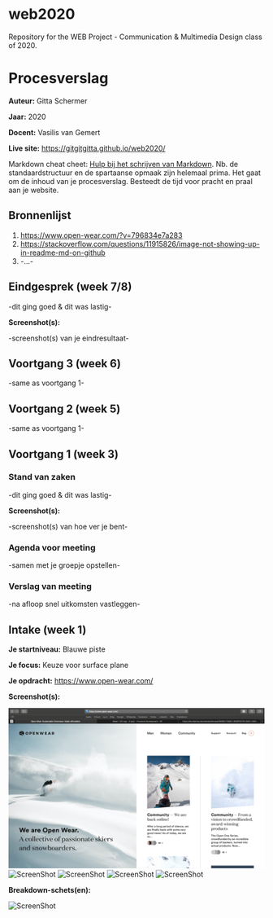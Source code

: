 # web2020
Repository for the WEB Project - Communication &amp; Multimedia Design class of 2020.


# Procesverslag
**Auteur:** Gitta Schermer

**Jaar:** 2020

**Docent:** Vasilis van Gemert

**Live site:** https://gitgitgitta.github.io/web2020/

Markdown cheat cheet: [Hulp bij het schrijven van Markdown](https://github.com/adam-p/markdown-here/wiki/Markdown-Cheatsheet). Nb. de standaardstructuur en de spartaanse opmaak zijn helemaal prima. Het gaat om de inhoud van je procesverslag. Besteedt de tijd voor pracht en praal aan je website.



## Bronnenlijst
1. https://www.open-wear.com/?v=796834e7a283
2. https://stackoverflow.com/questions/11915826/image-not-showing-up-in-readme-md-on-github
3. -...-



## Eindgesprek (week 7/8)

-dit ging goed & dit was lastig-

**Screenshot(s):**

-screenshot(s) van je eindresultaat-



## Voortgang 3 (week 6)

-same as voortgang 1-



## Voortgang 2 (week 5)

-same as voortgang 1-



## Voortgang 1 (week 3)

### Stand van zaken

-dit ging goed & dit was lastig-

**Screenshot(s):**

-screenshot(s) van hoe ver je bent-

### Agenda voor meeting

-samen met je groepje opstellen-

### Verslag van meeting

-na afloop snel uitkomsten vastleggen-



## Intake (week 1)

**Je startniveau:** Blauwe piste

**Je focus:** Keuze voor surface plane

**Je opdracht:** https://www.open-wear.com/

**Screenshot(s):**

![ScreenShot](basiswebsite/images/home.png)
![ScreenShot](basiswebsite/images/cuatro.png)
![ScreenShot](basiswebsite/images/tres.png)
![ScreenShot](basiswebsite/images/cinco.png)
![ScreenShot](basiswebsite/images/tres.png)


**Breakdown-schets(en):**

![ScreenShot](basiswebsite/images/uitgewerkt-img-1.png)
